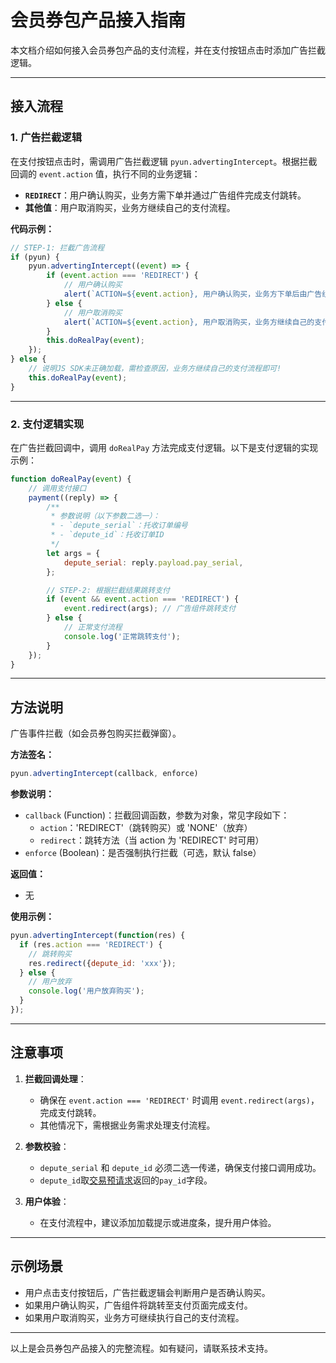 # 会员券包产品接入指南

本文档介绍如何接入会员券包产品的支付流程，并在支付按钮点击时添加广告拦截逻辑。

---

## 接入流程

### 1. 广告拦截逻辑

在支付按钮点击时，需调用广告拦截逻辑 `pyun.advertingIntercept`。根据拦截回调的 `event.action` 值，执行不同的业务逻辑：

- **`REDIRECT`**：用户确认购买，业务方需下单并通过广告组件完成支付跳转。
- **其他值**：用户取消购买，业务方继续自己的支付流程。

**代码示例：**

```javascript
// STEP-1: 拦截广告流程
if (pyun) {
    pyun.advertingIntercept((event) => {
        if (event.action === 'REDIRECT') {
            // 用户确认购买
            alert(`ACTION=${event.action}, 用户确认购买，业务方下单后由广告组件跳转完成业务支付和广告产品购买!`);
        } else {
            // 用户取消购买
            alert(`ACTION=${event.action}, 用户取消购买，业务方继续自己的支付流程即可!`);
        }
        this.doRealPay(event);
    });
} else {
    // 说明JS SDK未正确加载，需检查原因，业务方继续自己的支付流程即可!
    this.doRealPay(event);
}
```

---

### 2. 支付逻辑实现

在广告拦截回调中，调用 `doRealPay` 方法完成支付逻辑。以下是支付逻辑的实现示例：

```javascript
function doRealPay(event) {
    // 调用支付接口
    payment((reply) => {
        /**
         * 参数说明（以下参数二选一）：
         * - `depute_serial`：托收订单编号
         * - `depute_id`：托收订单ID
         */
        let args = {
            depute_serial: reply.payload.pay_serial,
        };

        // STEP-2: 根据拦截结果跳转支付
        if (event && event.action === 'REDIRECT') {
            event.redirect(args); // 广告组件跳转支付
        } else {
            // 正常支付流程
            console.log('正常跳转支付');
        }
    });
}
```

---

## 方法说明

广告事件拦截（如会员券包购买拦截弹窗）。

**方法签名：**
```javascript
pyun.advertingIntercept(callback, enforce)
```

**参数说明：**

- `callback` (Function)：拦截回调函数，参数为对象，常见字段如下：
  - `action`：'REDIRECT'（跳转购买）或 'NONE'（放弃）
  - `redirect`：跳转方法（当 action 为 'REDIRECT' 时可用）
- `enforce` (Boolean)：是否强制执行拦截（可选，默认 false）

**返回值：**
- 无

**使用示例：**
```javascript
pyun.advertingIntercept(function(res) {
  if (res.action === 'REDIRECT') {
    // 跳转购买
    res.redirect({depute_id: 'xxx'});
  } else {
    // 用户放弃
    console.log('用户放弃购买');
  }
});
```

---

## 注意事项

1. **拦截回调处理**：
   - 确保在 `event.action === 'REDIRECT'` 时调用 `event.redirect(args)`，完成支付跳转。
   - 其他情况下，需根据业务需求处理支付流程。

2. **参数校验**：
   - `depute_serial` 和 `depute_id` 必须二选一传递，确保支付接口调用成功。
   - `depute_id`取[交易预请求](./trade-prepare.html)返回的`pay_id`字段。

3. **用户体验**：
   - 在支付流程中，建议添加加载提示或进度条，提升用户体验。

---

## 示例场景

- 用户点击支付按钮后，广告拦截逻辑会判断用户是否确认购买。
- 如果用户确认购买，广告组件将跳转至支付页面完成支付。
- 如果用户取消购买，业务方可继续执行自己的支付流程。

---

以上是会员券包产品接入的完整流程。如有疑问，请联系技术支持。
